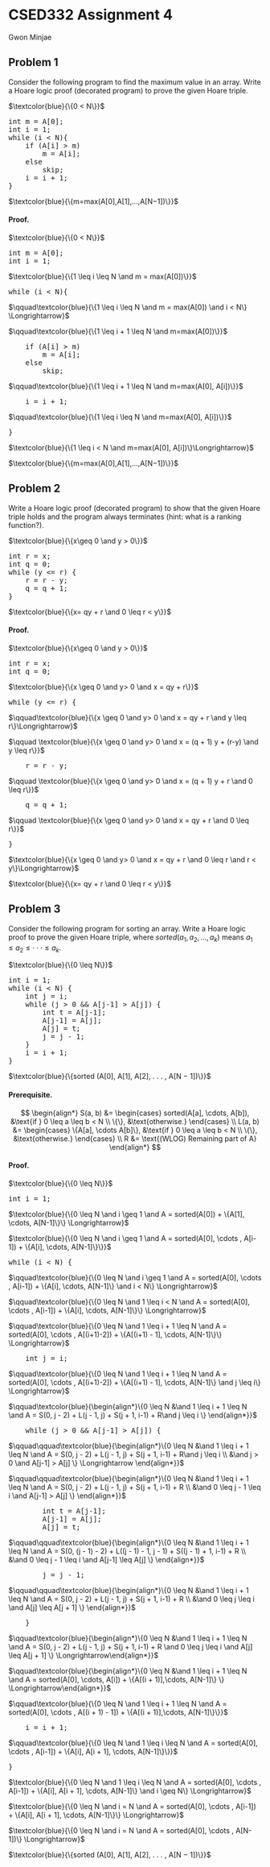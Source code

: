 # CSED332 Assignment 4

Gwon Minjae



## Problem 1

Consider the following program to find the maximum value in an array. Write a Hoare logic proof (decorated program) to prove the given Hoare triple.


$\textcolor{blue}{\{0 < N\}}$
<pre style="font-family: monospace; background-color: transparent; padding: 0; margin: 0;">
int m = A[0];
int i = 1;
while (i < N){
    if (A[i] > m)
        m = A[i];
    else
        skip;
    i = i + 1;
}
</pre>

$\textcolor{blue}{\{m=max(A[0],A[1],...,A[N−1])\}}$



#### Proof.

$\textcolor{blue}{\{0 < N\}}$

<pre style="font-family: monospace; background-color: transparent; padding: 0; margin: 0;">
int m = A[0];
int i = 1;
</pre>

$\textcolor{blue}{\{1 \leq i \leq N \and m = max(A[0])\}}$

<pre style="font-family: monospace; background-color: transparent; padding: 0; margin: 0;">
while (i < N){
</pre>

$\qquad\textcolor{blue}{\{1 \leq i \leq N \and m = max(A[0]) \and i < N\} \Longrightarrow}$

$\qquad\textcolor{blue}{\{1 \leq i + 1 \leq N \and m=max(A[0])\}}$

<pre style="font-family: monospace; background-color: transparent; padding: 0; margin: 0;">
    if (A[i] > m)
        m = A[i];
    else
        skip;
</pre>

$\qquad\textcolor{blue}{\{1 \leq i + 1 \leq N \and m=max(A[0], A[i])\}}$

<pre style="font-family: monospace; background-color: transparent; padding: 0; margin: 0;">
    i = i + 1;
</pre>

$\qquad\textcolor{blue}{\{1 \leq i \leq N \and m=max(A[0], A[i])\}}$

<pre style="font-family: monospace; background-color: transparent; padding: 0; margin: 0;">
}
</pre>

$\textcolor{blue}{\{1 \leq i < N \and m=max(A[0], A[i])\}\Longrightarrow}$

$\textcolor{blue}{\{m=max(A[0],A[1],...,A[N−1])\}}$





## Problem 2

Write a Hoare logic proof (decorated program) to show that the given Hoare triple holds and the program always terminates (hint: what is a ranking function?).

$\textcolor{blue}{\{x\geq 0 \and y > 0\}}$

<pre style="font-family: monospace; background-color: transparent; padding: 0; margin: 0;">
int r = x;
int q = 0;
while (y <= r) {
    r = r - y;
    q = q + 1;
}
</pre>

$\textcolor{blue}{\{x= qy + r \and 0 \leq r < y\}}$



#### Proof.

$\textcolor{blue}{\{x\geq 0 \and y > 0\}}$

<pre style="font-family: monospace; background-color: transparent; padding: 0; margin: 0;">
int r = x;
int q = 0;
</pre>
$\textcolor{blue}{\{x \geq 0 \and y> 0 \and x = qy + r\}}$

<pre style="font-family: monospace; background-color: transparent; padding: 0; margin: 0;">
while (y <= r) {
</pre>
$\qquad\textcolor{blue}{\{x \geq 0 \and y> 0 \and x = qy + r \and y \leq r\}\Longrightarrow}$

$\qquad \textcolor{blue}{\{x \geq 0 \and y> 0 \and x = (q + 1) y + (r-y) \and y \leq r\}}$

<pre style="font-family: monospace; background-color: transparent; padding: 0; margin: 0;">
    r = r - y;
</pre>
$\qquad \textcolor{blue}{\{x \geq 0 \and y> 0 \and x = (q + 1) y + r \and 0 \leq r\}}$

<pre style="font-family: monospace; background-color: transparent; padding: 0; margin: 0;">
    q = q + 1;
</pre>

$\qquad \textcolor{blue}{\{x \geq 0 \and y> 0 \and x = qy + r \and 0 \leq r\}}$


<pre style="font-family: monospace; background-color: transparent; padding: 0; margin: 0;">
}
</pre>

$\textcolor{blue}{\{x \geq 0 \and y> 0 \and x = qy + r \and 0 \leq r \and r < y\}\Longrightarrow}$

$\textcolor{blue}{\{x= qy + r \and 0 \leq r < y\}}$





## Problem 3

Consider the following program for sorting an array. Write a Hoare logic proof to prove the given Hoare triple, where $sorted(a_1,a_2,...,a_k)$ means $a_1 \leq a_2 \leq ··· \leq a_k$.

$\textcolor{blue}{\{0 \leq N\}}$

<pre style="font-family: monospace; background-color: transparent; padding: 0; margin: 0;">
int i = 1;
while (i < N) {
    int j = i;
    while (j > 0 && A[j-1] > A[j]) {
        int t = A[j-1];
        A[j-1] = A[j];
        A[j] = t;
        j = j - 1;
    }
    i = i + 1;
}
</pre>

$\textcolor{blue}{\{sorted (A[0], A[1], A[2], . . . , A[N − 1])\}}$



#### Prerequisite.

$$
\begin{align*}
S(a, b) &= \begin{cases}
sorted(A[a], \cdots, A[b]), &\text{if } 0 \leq a \leq b < N \\
\{\}, &\text{otherwise.}
\end{cases} \\
L(a, b) &= \begin{cases}
\{A[a], \cdots A[b]\}, &\text{if } 0 \leq a \leq b < N \\
\{\}, &\text{otherwise.}
\end{cases} \\
R &= \text{(WLOG) Remaining part of A}
\end{align*}
$$



#### Proof.

$\textcolor{blue}{\{0 \leq N\}}$

<pre style="font-family: monospace; background-color: transparent; padding: 0; margin: 0;">
int i = 1;
</pre>
$\textcolor{blue}{\{0 \leq N \and i \geq 1 \and A = sorted(A[0]) + \{A[1], \cdots, A[N-1]\}\} \Longrightarrow}$

$\textcolor{blue}{\{0 \leq N \and i \geq 1 \and A = sorted(A[0], \cdots , A[i-1]) + \{A[i], \cdots, A[N-1]\}\}}$

<pre style="font-family: monospace; background-color: transparent; padding: 0; margin: 0;">
while (i < N) {
</pre>
$\qquad\textcolor{blue}{\{0 \leq N \and i \geq 1 \and A = sorted(A[0], \cdots , A[i-1]) + \{A[i], \cdots, A[N-1]\} \and i < N\} \Longrightarrow}$

$\qquad\textcolor{blue}{\{0 \leq N \and 1 \leq i < N \and A = sorted(A[0], \cdots , A[i-1]) + \{A[i], \cdots, A[N-1]\}\} \Longrightarrow}$

$\qquad\textcolor{blue}{\{0 \leq N \and 1 \leq i + 1 \leq N \and A = sorted(A[0], \cdots , A[(i+1)-2]) + \{A[(i+1) - 1], \cdots, A[N-1]\}\} \Longrightarrow}$

<pre style="font-family: monospace; background-color: transparent; padding: 0; margin: 0;">
    int j = i;
</pre>
$\qquad\textcolor{blue}{\{0 \leq N \and 1 \leq i + 1 \leq N \and A = sorted(A[0], \cdots , A[(i+1)-2]) + \{A[(i+1) - 1], \cdots, A[N-1]\} \and j \leq i\} \Longrightarrow}$

$\qquad\textcolor{blue}{\begin{align*}\{0 \leq N &\and 1 \leq i + 1 \leq N \and A = S(0, j - 2) + L(j - 1, j) + S(j + 1, i-1) + R\and j \leq i \} \end{align*}}$

<pre style="font-family: monospace; background-color: transparent; padding: 0; margin: 0;">
    while (j > 0 && A[j-1] > A[j]) {
</pre>
$\qquad\qquad\textcolor{blue}{\begin{align*}\{0 \leq N &\and 1 \leq i + 1 \leq N \and A = S(0, j - 2) + L(j - 1, j) + S(j + 1, i-1) + R\and j \leq i \\ &\and j > 0 \and A[j-1] > A[j] \} \Longrightarrow \end{align*}}$

$\qquad\qquad\textcolor{blue}{\begin{align*}\{0 \leq N &\and 1 \leq i + 1 \leq N \and A = S(0, j - 2) + L(j - 1, j) + S(j + 1, i-1) + R \\ &\and 0 \leq j - 1 \leq i \and A[j-1] > A[j] \} \end{align*}}$

<pre style="font-family: monospace; background-color: transparent; padding: 0; margin: 0;">
        int t = A[j-1];
        A[j-1] = A[j];
        A[j] = t;
</pre>
$\qquad\qquad\textcolor{blue}{\begin{align*}\{0 \leq N &\and 1 \leq i + 1 \leq N \and A = S(0, (j - 1) - 2) + L((j - 1) - 1, j - 1) + S((j - 1) + 1, i-1) + R \\ &\and 0 \leq j - 1 \leq i \and A[j-1] \leq A[j] \} \end{align*}}$
<pre style="font-family: monospace; background-color: transparent; padding: 0; margin: 0;">
        j = j - 1;
</pre>
$\qquad\qquad\textcolor{blue}{\begin{align*}\{0 \leq N &\and 1 \leq i + 1 \leq N \and A = S(0, j - 2) + L(j - 1, j) + S(j + 1, i-1) + R \\ &\and 0 \leq j \leq i \and A[j] \leq A[j + 1] \} \end{align*}}$
<pre style="font-family: monospace; background-color: transparent; padding: 0; margin: 0;">
    }
</pre>

$\qquad\textcolor{blue}{\begin{align*}\{0 \leq N &\and 1 \leq i + 1 \leq N \and A = S(0, j - 2) + L(j - 1, j) + S(j + 1, i-1) + R \and 0 \leq j \leq i \and A[j] \leq A[j + 1] \} \Longrightarrow\end{align*}}$

$\qquad\textcolor{blue}{\begin{align*}\{0 \leq N &\and 1 \leq i + 1 \leq N \and A = sorted(A[0], \cdots, A[i]) + \{A[(i + 1)],\cdots, A[N-1]\} \} \Longrightarrow\end{align*}}$

$\qquad\textcolor{blue}{\{0 \leq N \and 1 \leq i + 1 \leq N \and A = sorted(A[0], \cdots , A[(i + 1) - 1]) + \{A[(i + 1)],\cdots, A[N-1]\}\}}$


<pre style="font-family: monospace; background-color: transparent; padding: 0; margin: 0;">
    i = i + 1;
</pre>

$\qquad\textcolor{blue}{\{0 \leq N \and 1 \leq i \leq N \and A = sorted(A[0], \cdots , A[i-1]) + \{A[i], A[i + 1], \cdots, A[N-1]\}\}}$
<pre style="font-family: monospace; background-color: transparent; padding: 0; margin: 0;">
}
</pre>

$\textcolor{blue}{\{0 \leq N \and 1 \leq i \leq N \and A = sorted(A[0], \cdots , A[i-1]) + \{A[i], A[i + 1], \cdots, A[N-1]\} \and i \geq N\} \Longrightarrow}$

$\textcolor{blue}{\{0 \leq N \and i = N \and A = sorted(A[0], \cdots , A[i-1]) + \{A[i], A[i + 1], \cdots, A[N-1]\}\} \Longrightarrow}$

$\textcolor{blue}{\{0 \leq N \and i = N \and A = sorted(A[0], \cdots , A[N-1])\} \Longrightarrow}$

$\textcolor{blue}{\{sorted (A[0], A[1], A[2], . . . , A[N − 1])\}}$



